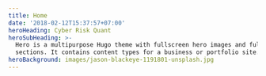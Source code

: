 ```yaml
---
title: Home
date: '2018-02-12T15:37:57+07:00'
heroHeading: Cyber Risk Quant
heroSubHeading: >-
  Hero is a multipurpose Hugo theme with fullscreen hero images and fullwidth
  sections. It contains content types for a business or portfolio site.
heroBackground: images/jason-blackeye-1191801-unsplash.jpg
---
```

